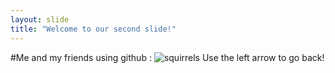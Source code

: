 ```yaml
---
layout: slide
title: "Welcome to our second slide!"
---
```

#Me and my friends using github : ![squirrels](thumbnail_image.png)
Use the left arrow to go back!
